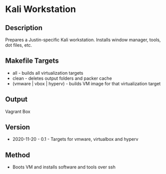 Kali Workstation
================

Description
-----------
Prepares a Justin-specific Kali workstation.
Installs window manager, tools, dot files, etc.

Makefile Targets
----------------
* all - builds all virtualization targets
* clean - deletes output folders and packer cache
* (vmware | vbox | hyperv) - builds VM image for that virtualization target

Output
------
Vagrant Box

Version
-------
* 2020-11-20 - 0.1 - Targets for vmware, virtualbox and hyperv

Method
------
- Boots VM and installs software and tools over ssh
